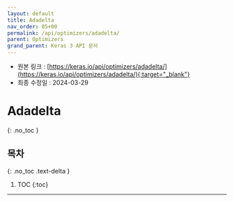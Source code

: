 ```yaml
---
layout: default
title: Adadelta
nav_order: 05+00
permalink: /api/optimizers/adadelta/
parent: Optimizers
grand_parent: Keras 3 API 문서
---
```


* 원본 링크 : [https://keras.io/api/optimizers/adadelta/](https://keras.io/api/optimizers/adadelta/){:target="_blank"}
* 최종 수정일 : 2024-03-29

# Adadelta
{: .no_toc }

## 목차
{: .no_toc .text-delta }

1. TOC
{:toc}

---

